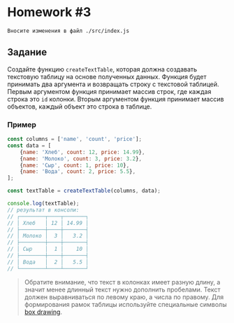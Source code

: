 # Homework #3

```
Вносите изменения в файл ./src/index.js 
```

## Задание

Создайте функцию `createTextTable`, которая должна создавать текстовую таблицу на основе полученных данных.
Функция будет принимать два аргумента и возвращать строку с текстовой таблицей.
Первым аргументом функция принимает массив строк, где каждая строка это `id` колонки.
Вторым аргументом функция принимает массив объектов, каждый объект это строка в таблице.


### Пример

```javascript
const columns = ['name', 'count', 'price'];
const data = [
    {name: 'Хлеб', count: 12, price: 14.99},
    {name: 'Молоко', count: 3, price: 3.2},
    {name: 'Сыр', count: 1, price: 10},
    {name: 'Вода', count: 2, price: 5.5},
];

const textTable = createTextTable(columns, data);

console.log(textTable);
// результат в консоли:
// ┌────────┬────┬───────┐
// │ Хлеб   │ 12 │ 14.99 │
// ├────────┼────┼───────┤
// │ Молоко │  3 │   3.2 │
// ├────────┼────┼───────┤
// │ Сыр    │  1 │    10 │
// ├────────┼────┼───────┤
// │ Вода   │  2 │   5.5 │
// └────────┴────┴───────┘
```

> Обратите внимание, что текст в колонках имеет разную длину, а значит менее длинный текст нужно дополнить пробелами.
> Текст должен выравниваться по левому краю, а числа по правому.
> Для формирования рамок таблицы используйте специальные символы [box drawing](https://unicode-table.com/en/blocks/box-drawing/).
